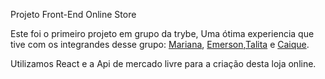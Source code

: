 Projeto Front-End Online Store

Este foi o primeiro projeto em grupo da trybe, Uma ótima experiencia que tive com os integrandes desse grupo: [Mariana](https://github.com/marianagondin), [Emerson](https://github.com/EmersonAlves019),[Talita](https://github.com/tcafonso) e [Caique](https://github.com/Caique-Ferian).

Utilizamos React e a Api de mercado livre para a criação desta loja online. 